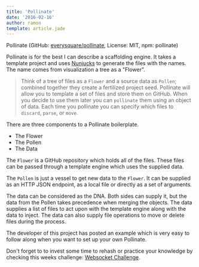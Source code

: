 ```yaml
---
title: 'Pollinate'
date: '2016-02-16'
author: ramon
template: article.jade
---
```


Pollinate (GitHub: [everysquare/pollinate](https://github.com/everysquare/pollinate), License: MIT, npm: pollinate)

Pollinate is for the best I can describe a scaffolding engine. It takes a template project and uses [Nunjucks](http://mozilla.github.io/nunjucks/) to generate the files with the names. The name comes from visualization a tree as a "Flower".

> Think of a tree of files as a `Flower` and a source data as `Pollen`; combined together they create a fertilized project seed. Pollinate will allow you to template a set of files and store them on GitHub. When you decide to use them later you can `pollinate` them using an object of data. Each time you pollinate you can specify which files to `discard`, `parse`, or `move`.

There are three components to a Pollinate boilerplate.
- The Flower
- The Pollen
- The Data

The `Flower` is a GitHub repository which holds all of the files.
These files can be passed through a template engine which uses the supplied data.

The `Pollen` is just a vessel to get new data to the `Flower`.
It can be supplied as an HTTP JSON endpoint, as a local file or directly as a set of arguments.

The data can be considered as the DNA.
Both sides can supply it, but the data from the Pollen takes precedence when merging the objects.
The data supplies a list of files to act upon with the template engine along with the data to inject.
The data can also supply file operations to move or delete files during the process.

The developer of this project has posted an example which is very easy to follow along when you want to set up your own Pollinate.

Don't forget to to invest some time to rehash or practice your knowledge by checking this weeks challenge: [Websocket Challenge](http://daily-javascript.com/challenges/websocket-challenge/).
